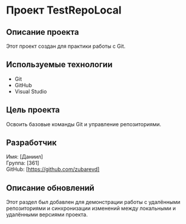 # Проект TestRepoLocal

## Описание проекта
Этот проект создан для практики работы с Git.

## Используемые технологии
- Git
- GitHub
- Visual Studio

## Цель проекта
Освоить базовые команды Git и управление репозиториями.

## Разработчик
Имя: [Даниил]  
Группа: [361]  
GitHub: [https://github.com/zubarevd]

## Описание обновлений
Этот раздел был добавлен для демонстрации работы с удалёнными репозиториями и синхронизации изменений между локальными и удалёнными версиями проекта.
